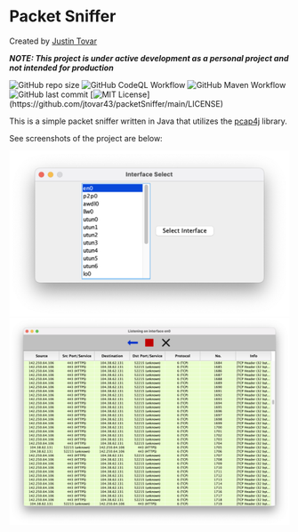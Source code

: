 # Packet Sniffer
Created by [Justin Tovar](https://github.com/jtovar43)

_**NOTE: This project is under active development as a personal project and not intended for production**_

![GitHub repo size](https://img.shields.io/github/repo-size/jtovar43/packetSniffer)
![GitHub CodeQL Workflow](https://github.com/jtovar43/packetSniffer/workflows/CodeQL/badge.svg)
![GitHub Maven Workflow](https://github.com/jtovar43/packetSniffer/workflows/Java%20CI%20with%20Maven/badge.svg)
![GitHub last commit](https://img.shields.io/github/last-commit/jtovar43/packetSniffer)
[![MIT License](https://img.shields.io/apm/l/atomic-design-ui.svg?)](https://github.com/jtovar43/packetSniffer/main/LICENSE)

This is a simple packet sniffer written in Java that utilizes the [pcap4j](https://github.com/kaitoy/pcap4j) library.

See screenshots of the project are below:

![Interface select](resources/interfaceselect.png)
![Capture view](resources/captureview.png)